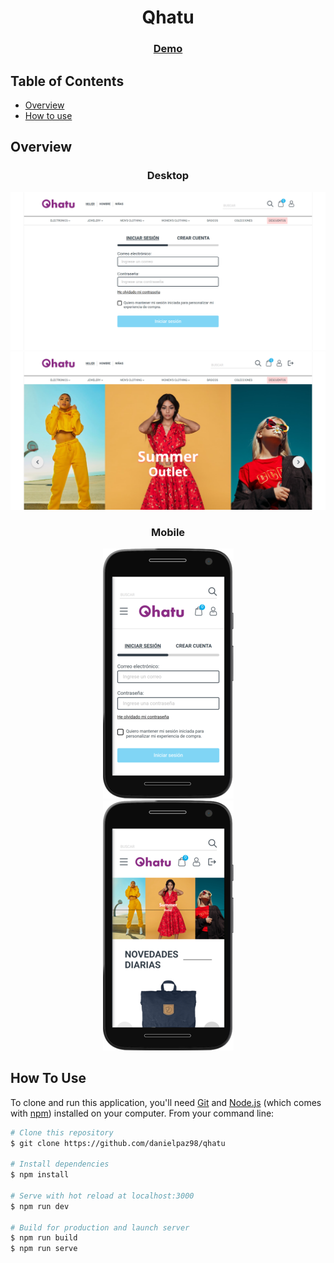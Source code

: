 <h1 align="center">Qhatu</h1>

<div align="center">
  <h3>
    <a href="https://qhatu-danielpaz98.vercel.app" target="_blank">
      Demo
    </a>
  </h3>
</div>

<!-- TABLE OF CONTENTS -->

## Table of Contents

- [Overview](#overview)
- [How to use](#how-to-use)

<!-- OVERVIEW -->

## Overview

<h3 align="center">Desktop</h3>

<div align="center">
	<img src="/src/assets/github-images/overview-desktop-auth.png">
</div>

<div align="center">
	<img src="/src/assets/github-images/overview-desktop-home.png">
</div>

<h3 align="center">Mobile</h3>

<div align="center">
	<img src="/src/assets/github-images/overview-mobile-auth.png">
</div>

<div align="center">
	<img src="/src/assets/github-images/overview-mobile-home.png">
</div>

## How To Use

To clone and run this application, you'll need [Git](https://git-scm.com) and [Node.js](https://nodejs.org/en/download/) (which comes with [npm](http://npmjs.com)) installed on your computer. From your command line:

```bash
# Clone this repository
$ git clone https://github.com/danielpaz98/qhatu

# Install dependencies
$ npm install

# Serve with hot reload at localhost:3000
$ npm run dev

# Build for production and launch server
$ npm run build
$ npm run serve
```
